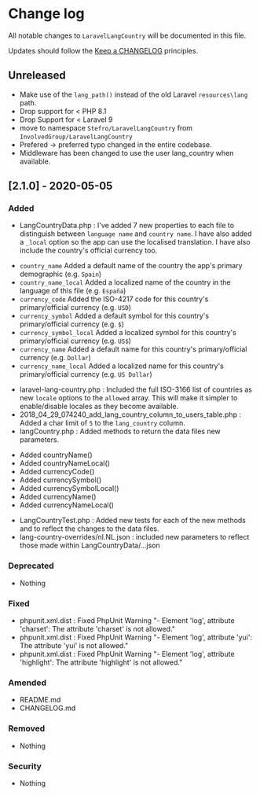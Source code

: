 # Change log

All notable changes to `LaravelLangCountry` will be documented in this file.

Updates should follow the [Keep a CHANGELOG](https://keepachangelog.com/) principles.

## Unreleased

* Make use of the `lang_path()` instead of the old Laravel `resources\lang` path.
* Drop support for < PHP 8.1
* Drop Support for < Laravel 9
* move to namespace `Stefro/LaravelLangCountry` from `InvolvedGroup/LaravelLangCountry`
* Prefered -> preferred typo changed in the entire codebase.
* Middleware has been changed to use the user lang_country when available.

## [2.1.0] - 2020-05-05

### Added

- LangCountryData.php : I've added 7 new properties to each file to distinguish between `language name`
  and `country name`. I have also added a `_local` option so the app can use the localised translation. I have also
  include the country's official currency too.

* `country_name` Added a default name of the country the app's primary demographic (e.g. `Spain`)
* `country_name_local` Added a localized name of the country in the language of this file (e.g. `España`)
* `currency_code` Added the ISO-4217 code for this country's primary/official currency (e.g. `USD`)
* `currency_symbol` Added a default symbol for this country's primary/official currency (e.g. `$`)
* `currency_symbol_local` Added a localized symbol for this country's primary/official currency (e.g. `US$`)
* `currency_name` Added a default name for this country's primary/official currency (e.g. `Dollar`)
* `currency_name_local` Added a localized name for this country's primary/official currency (e.g. `US Dollar`)

- laravel-lang-country.php : Included the full ISO-3166 list of countries as new `locale` options to the `allowed`
  array. This will make it simpler to enable/disable locales as they become available.
- 2018_04_29_074240_add_lang_country_column_to_users_table.php : Added a char limit of `5` to the `lang_country` column.
- langCountry.php : Added methods to return the data files new parameters.

* Added countryName()
* Added countryNameLocal()
* Added currencyCode()
* Added currencySymbol()
* Added currencySymbolLocal()
* Added currencyName()
* Added currencyNameLocal()

- LangCountryTest.php : Added new tests for each of the new methods and to reflect the changes to the data files.
- lang-country-overrides/nl.NL.json : included new parameters to reflect those made within LangCountryData/...json

### Deprecated

- Nothing

### Fixed

- phpunit.xml.dist : Fixed PhpUnit Warning "- Element 'log', attribute 'charset': The attribute 'charset' is not
  allowed."
- phpunit.xml.dist : Fixed PhpUnit Warning "- Element 'log', attribute 'yui': The attribute 'yui' is not allowed."
- phpunit.xml.dist : Fixed PhpUnit Warning "- Element 'log', attribute 'highlight': The attribute 'highlight' is not
  allowed."

### Amended

- README.md
- CHANGELOG.md

### Removed

- Nothing

### Security

- Nothing

